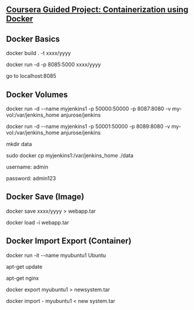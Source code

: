 ## [Coursera Guided Project: Containerization using Docker](https://www.coursera.org/projects/containerization-using-docker)

## Docker Basics

docker build . -t xxxx/yyyy

docker run -d -p 8085:5000 xxxx/yyyy

go to localhost:8085

## Docker Volumes

docker run -d --name myjenkins1 -p 50000:50000 -p 8087:8080 -v my-vol:/var/jenkins_home anjurose/jenkins

docker run -d --name myjenkins1 -p 50001:50000 -p 8089:8080 -v my-vol:/var/jenkins_home anjurose/jenkins

mkdir data

sudo docker cp myjenkins1:/var/jenkins_home ./data

username: admin

password: admin123

## Docker Save (Image)

docker save xxxx/yyyy > webapp.tar

docker load -i webapp.tar

## Docker Import Export (Container)

docker run -it --name myubuntu1 Ubuntu

apt-get update

apt-get nginx

docker export myubuntu1 > newsystem.tar

docker import - myubuntu1 < new system.tar

